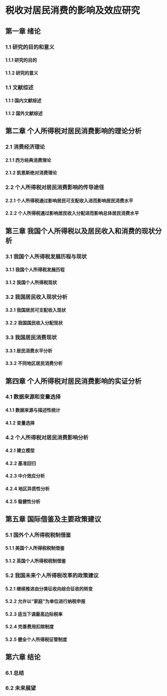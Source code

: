 # 税收对居民消费的影响及效应研究
## 第一章 绪论
### 1.1 研究的目的和意义
#### 1.1.1 研究的目的
#### 1.1.2 研究的意义
### 1.1 文献综述
#### 1.1.1 国内文献综述
#### 1.1.2 国外文献综述

## 第二章 个人所得税对居民消费影响的理论分析
### 2.1 消费经济理论
#### 2.1.1 西方经典消费理论
#### 2.1.2 凯恩斯绝对消费理论
### 2.2 个人所得税对居民消费影响的传导途径
#### 2.2.1 个人所得税通过影响居民可支配收入进而影响居民消费水平
#### 2.2.2 个人所得税通过影响居民收入分配进而影响总体居民消费水平

## 第三章 我国个人所得税以及居民收入和消费的现状分析
### 3.1 我国个人所得税发展历程与现状
#### 3.1.1 我国个人所得税发展历程
#### 3.1.2 我国个人所得税现状
### 3.2 我国居民收入现状分析
#### 3.2.1 我国居民可支配收入现状
#### 3.2.2 我国国民收入分配现状
### 3.3 我国居民消费现状
#### 3.3.1 居民消费水平分析
#### 3.3.2 不同地区居民消费分析

## 第四章 个人所得税对居民消费影响的实证分析
### 4.1 数据来源和变量选择
#### 4.1.1 数据来源与描述性统计
#### 4.1.2 变量选择
### 4.2 个人所得税对居民消费影响分析
#### 4.2.1 建立模型
#### 4.2.2 基准回归
#### 4.2.3 中介效应分析
#### 4.2.4 地区异质性分析
#### 4.2.5 稳健性分析

## 第五章 国际借鉴及主要政策建议
### 5.1 国外个人所得税税制借鉴
#### 5.1.1 美国个人所得税税制借鉴
#### 5.1.2 英国个人所得税税制借鉴
### 5.2 我国未来个人所得税改革的政策建议
#### 5.2.1 继续推进由分类征收向综合征收的转变
#### 5.2.2 允许以“家庭”为单位进行纳税申报
#### 5.2.3 适当下调最高边际税率
#### 5.2.4 完善费用扣除制度
#### 5.2.5 健全个人所得税征管制度

## 第六章 结论
### 6.1 总结
### 6.2 未来展望
